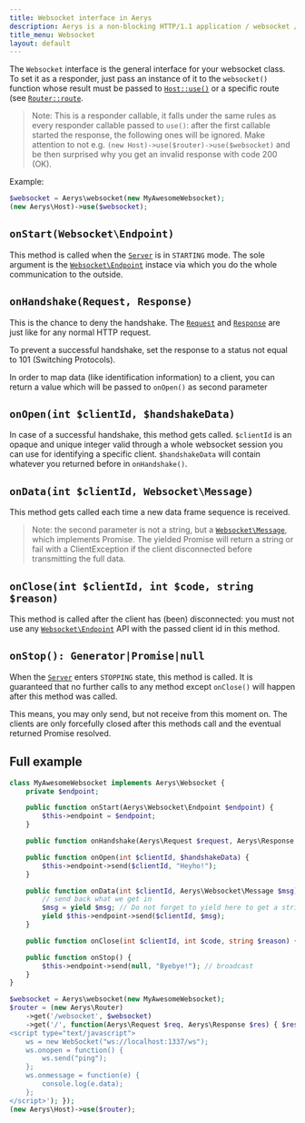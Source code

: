 ```yaml
---
title: Websocket interface in Aerys
description: Aerys is a non-blocking HTTP/1.1 application / websocket / static file server.
title_menu: Websocket
layout: default
---
```


The `Websocket` interface is the general interface for your websocket class. To set it as a responder, just pass an instance of it to the `websocket()` function whose result must be passed to [`Host::use()`](host.html#use) or a specific route (see [`Router::route`](router.html#route).

> Note: This is a responder callable, it falls under the same rules as every responder callable passed to `use()`: after the first callable started the response, the following ones will be ignored. Make attention to not e.g. `(new Host)->use($router)->use($websocket)` and be then surprised why you get an invalid response with code 200 (OK).

Example:

```php
$websocket = Aerys\websocket(new MyAwesomeWebsocket);
(new Aerys\Host)->use($websocket);
```

## `onStart(Websocket\Endpoint)`

This method is called when the [`Server`](server.html) is in `STARTING` mode. The sole argument is the [`Websocket\Endpoint`](websocket-endpoint.html) instace via which you do the whole communication to the outside.

## `onHandshake(Request, Response)`

This is the chance to deny the handshake. The [`Request`](request.html) and [`Response`](response.html) are just like for any normal HTTP request.

To prevent a successful handshake, set the response to a status not equal to 101 (Switching Protocols).

In order to map data (like identification information) to a client, you can return a value which will be passed to `onOpen()` as second parameter

## `onOpen(int $clientId, $handshakeData)`

In case of a successful handshake, this method gets called. `$clientId` is an opaque and unique integer valid through a whole websocket session you can use for identifying a specific client. `$handshakeData` will contain whatever you returned before in `onHandshake()`.

## `onData(int $clientId, Websocket\Message)`

This method gets called each time a new data frame sequence is received.

> Note: the second parameter is not a string, but a [`Websocket\Message`](body-message.html), which implements Promise. The yielded Promise will return a string or fail with a ClientException if the client disconnected before transmitting the full data.

## `onClose(int $clientId, int $code, string $reason)`

This method is called after the client has (been) disconnected: you must not use any [`Websocket\Endpoint`](websocket-endpoint.html) API with the passed client id in this method.

## `onStop(): Generator|Promise|null`

When the [`Server`](server.html) enters `STOPPING` state, this method is called. It is guaranteed that no further calls to any method except `onClose()` will happen after this method was called.

This means, you may only send, but not receive from this moment on. The clients are only forcefully closed after this methods call and the eventual returned Promise resolved.

## Full example

```php
class MyAwesomeWebsocket implements Aerys\Websocket {
    private $endpoint;

    public function onStart(Aerys\Websocket\Endpoint $endpoint) {
        $this->endpoint = $endpoint;
    }

    public function onHandshake(Aerys\Request $request, Aerys\Response $response) { /* Do eventual session verification and manipulate Response if needed to abort */ }

    public function onOpen(int $clientId, $handshakeData) {
        $this->endpoint->send($clientId, "Heyho!");
    }

    public function onData(int $clientId, Aerys\Websocket\Message $msg) {
        // send back what we get in
        $msg = yield $msg; // Do not forget to yield here to get a string
        yield $this->endpoint->send($clientId, $msg);
    }

    public function onClose(int $clientId, int $code, string $reason) { /* client disconnected, we may not send anything to him anymore */ }

    public function onStop() {
        $this->endpoint->send(null, "Byebye!"); // broadcast
    }
}

$websocket = Aerys\websocket(new MyAwesomeWebsocket);
$router = (new Aerys\Router)
    ->get('/websocket', $websocket)
    ->get('/', function(Aerys\Request $req, Aerys\Response $res) { $res->send('
<script type="text/javascript">
    ws = new WebSocket("ws://localhost:1337/ws");
    ws.onopen = function() {
        ws.send("ping");
    };
    ws.onmessage = function(e) {
        console.log(e.data);
    };
</script>'); });
(new Aerys\Host)->use($router);
```
